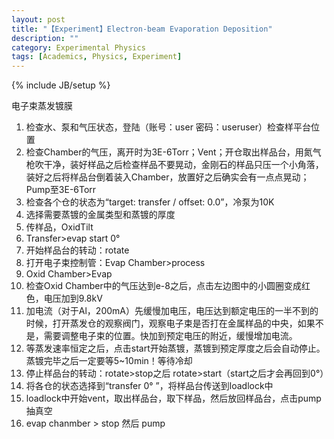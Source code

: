 ```yaml
---
layout: post
title: "【Experiment】Electron-beam Evaporation Deposition"
description: ""
category: Experimental Physics
tags: [Academics, Physics, Experiment]
---
```

{% include JB/setup %}

电子束蒸发镀膜

1. 检查水、泵和气压状态，登陆（账号：user 密码：useruser）检查样平台位置
1. 检查Chamber的气压，离开时为3E-6Torr；Vent；开仓取出样品台，用氮气枪吹干净，装好样品之后检查样品不要晃动，金刚石的样品只压一个小角落，装好之后将样品台倒着装入Chamber，放置好之后确实会有一点点晃动；Pump至3E-6Torr
1. 检查各个仓的状态为“target: transfer / offset: 0.0”，冷泵为10K
1. 选择需要蒸镀的金属类型和蒸镀的厚度
1. 传样品，OxidTilt
1. Transfer>evap start 0°
1. 开始样品台的转动：rotate
1. 打开电子束控制管：Evap Chamber>process
1. Oxid Chamber>Evap
1. 检查Oxid Chamber中的气压达到e-8之后，点击左边图中的小圆圈变成红色，电压加到9.8kV
1. 加电流（对于Al，200mA）先缓慢加电压，电压达到额定电压的一半不到的时候，打开蒸发仓的观察阀门，观察电子束是否打在金属样品的中央，如果不是，需要调整电子束的位置。快加到预定电压的附近，缓慢增加电流。
1. 等蒸发速率恒定之后，点击start开始蒸镀，蒸镀到预定厚度之后会自动停止。蒸镀完毕之后一定要等5~10min！等待冷却
1. 停止样品台的转动：rotate>stop之后 rotate>start（start之后才会再回到0°）
1. 将各仓的状态选择到“transfer 0° ”，将样品台传送到loadlock中
1. loadlock中开始vent，取出样品台，取下样品，然后放回样品台，点击pump抽真空
1. evap chanmber > stop 然后 pump